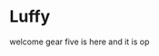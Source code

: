 # Luffy
welcome
gear five is here and it is op 
 
 
     
  
          
                                
                                      
                                                   
                                                                     
                                             
                                        
                        
            
     
 
